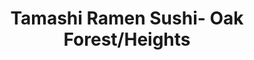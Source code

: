 ---
layout: place
title: "Tamashi Ramen Sushi- Oak Forest/Heights"
permalink: /texas/houston/tamashi-ramen-sushi-oak-forest-heights.html
stateAbbr: TX
stateName: Texas
cityName: Houston
seo:
  name: "Tamashi Ramen Sushi- Oak Forest/Heights"
  type: Restaurant
  links: null
description: "Looking for sushi in Houston, Texas? Check out Tamashi Ramen Sushi- Oak Forest/Heights for a delightful Japanese dining experience. Enjoy a variety of sushi ..."
place_id: ChIJ5wdW5NvHQIYRS2bA8406bow
photos:
  - name: >-
      places/ChIJ5wdW5NvHQIYRS2bA8406bow/photos/AeeoHcLkPa-OWlJBD-0YUhWpG24pg9qwnuUo-GljSWDr0cZsFNtkQ-yUuqoK3067JMQPutX-EqfhBsna9q39eopmjdfm35RKl9bj50nEN9Luhp9X2L843nuDHzBlf6mr4wZdlRqco07rqlH_hIwNEq89VP3b4Luv8np90dXdio1ldpYH_D583ZNHBHk0KVaK1_L9Y53rPjtYlUoZzDAQ6eW_DjeeZokr_PAR7Llw8zRxBlaFP3fcjmACaN1IKAaJOaSUGf8QxPtWppg8rnIkW3LKG_6xhoiSdV_9kFyVNenrWdvCVvxnhPunVHNAboyrx4HTGDvIwFjB1zzO67LzpqOHt4py1lqDr4li_mLlR2KLu1APX4D_5K5zeIyokMzxDZl7BG1_zsQs5tfYG6eq1AZxXgLg8_1LfDFnAOYNhEg6sLjCEFs
    widthPx: 3096
    heightPx: 4128
    authorAttributions:
      - displayName: lenny aw11
        uri: https://maps.google.com/maps/contrib/114576887252100284797
        photoUri: >-
          https://lh3.googleusercontent.com/a-/ALV-UjX-F8Apm0h2BN84PxoNn0son9FwEqkDyw3Wv1Pgl31f4Ds4JTEI=s100-p-k-no-mo
    flagContentUri: >-
      https://www.google.com/local/imagery/report/?cb_client=maps_api_places.places_api&image_key=!1e10!2sCIHM0ogKEICAgIChueahnwE&hl=en-US
    googleMapsUri: >-
      https://www.google.com/maps/place//data=!3m4!1e2!3m2!1sCIHM0ogKEICAgIChueahnwE!2e10!4m2!3m1!1s0x8640c7dbe45607e7:0x8c6e3a8df3c0664b
  - name: >-
      places/ChIJ5wdW5NvHQIYRS2bA8406bow/photos/AeeoHcJqK06hfc-bpoq5UXi9heA8W6NEzqPcYSLZHeqF-Kj4Yb3l---eBGfZr4h8HnEgtvsqBV17CJB3oQI-EixFSrhwC9MTUcZnEwg-_rlpSWbpTUKwPVTAnc2KiyM20Pgj754PtYhWMW4vnhhG2TCkdYUtHu5zUqmXtqNPEg7YAAKCT32Y-1Qa72hiqFQDkSl8ptM2uMDONCsNAbitOihTdWxNW42FnErKRRpwUtiIzGzrKPwCBd5TkDu6Efrbn4X39Gahrww7Dqg4O1U_MnPHu8tHfNu_5-xovvi6FunHkkQ3e65kJT6i8ucwUDlNpkLJALAUzzFyJJBV_ZKVzsao_VJ3Es1oaZLWtf5TEvousiSpnHQVakLn0CHiBlKvraBdF0ecedPm215TGFYcrrVV0FjB-rN0HaC_yXguY5juN_Q3Og
    widthPx: 4032
    heightPx: 3024
    authorAttributions:
      - displayName: Gregston Chu
        uri: https://maps.google.com/maps/contrib/103003656728421793416
        photoUri: >-
          https://lh3.googleusercontent.com/a-/ALV-UjVJGTM1tBipP0HeOgn0BkTLazdPhkiH6Ct2fW5IRGms-MqIKqoncg=s100-p-k-no-mo
    flagContentUri: >-
      https://www.google.com/local/imagery/report/?cb_client=maps_api_places.places_api&image_key=!1e10!2sCIHM0ogKEICAgID6-dawIA&hl=en-US
    googleMapsUri: >-
      https://www.google.com/maps/place//data=!3m4!1e2!3m2!1sCIHM0ogKEICAgID6-dawIA!2e10!4m2!3m1!1s0x8640c7dbe45607e7:0x8c6e3a8df3c0664b
  - name: >-
      places/ChIJ5wdW5NvHQIYRS2bA8406bow/photos/AeeoHcL7PPlLp3xHi8iz4CouslUIQ5lnCqk-5_VknufFlCxW9mPkCvGKRIWRjZDPT17j-4Sbp0pywmun3CcZaL3CwvXuS-1Xddj3zHs08x1uSOCZ1gcWVmkGDY2arOQxvxN_13xyYwMzd-WJxNLa7XaXd5vmdbrO87C5r3LBszhggEltP1-onWNJxxMAz1nx_Cljj2YwGg49mb8vW1WpTQfsXevCDiDorUz39Zz4OlONuf-vwejv-WQZd3uzJH_EkZlTet5N2dSKB81imTBVynV8B70gkSJn8OqFKGpKsY75GD2X1lff6VPRPfa4HMo85PKwtGQKEV607Ch-N5S8M-iPRkrvsrqwpVGjWRaG4T-FlSw4F0bsOqiT4Ys7rUU6fgfPsNzbOqfiMgYnkGRlXEc0TRT6t5orXAIj2IV8XPuGkHDO6BM
    widthPx: 3600
    heightPx: 4800
    authorAttributions:
      - displayName: Caroline Hallmark
        uri: https://maps.google.com/maps/contrib/109527182909051061024
        photoUri: >-
          https://lh3.googleusercontent.com/a-/ALV-UjWbLGRzcOsjkOpVSn0U-xpn68NT_AcRR8NKSPU2AwtopTWxuZTYoA=s100-p-k-no-mo
    flagContentUri: >-
      https://www.google.com/local/imagery/report/?cb_client=maps_api_places.places_api&image_key=!1e10!2sCIHM0ogKEICAgMCIipbE0gE&hl=en-US
    googleMapsUri: >-
      https://www.google.com/maps/place//data=!3m4!1e2!3m2!1sCIHM0ogKEICAgMCIipbE0gE!2e10!4m2!3m1!1s0x8640c7dbe45607e7:0x8c6e3a8df3c0664b
  - name: >-
      places/ChIJ5wdW5NvHQIYRS2bA8406bow/photos/AeeoHcJ3lX9ic1LwcRZ8zHtsSWY7hpczBun7Mdv_T9nVrsUzMXKPgD0VlyPXEnhb5MlJ2r93F3z0JHl7MT6iy9BkL1MliOEpzrXLnT9-QVZLybusr1vEJioNvE-e1rQkQstkpJFzdHgX_MNlOBxb3dg0uSnZbuNnYegMruJZXxUA7IIlWehQM_l-u5X8sBsqF0RuMcXXRiGAS-m5BmAE4nzHA3N10GIk0szXwUMx4sGj7BbQJM-O7wEeAGqTcbsoYlt0IDiluYwzFhPQq297QKdwCujovb3wrbAXCJO4hwuGpW-gFIDV3g3xH4G7neYsPgAxmfMApOJw2OFKkpucFPNk5kSYAl9NxpLN-tmXHskXsmkTNMQHjm9nivmXC1VVEo6am8nH8fvxFdFJFxZwktB-1kegQ3O7dXaAUCEtyfmBfu4
    widthPx: 4000
    heightPx: 2252
    authorAttributions:
      - displayName: Katie M
        uri: https://maps.google.com/maps/contrib/101134179610313128287
        photoUri: >-
          https://lh3.googleusercontent.com/a-/ALV-UjW9SR8ycft5303zM9973wYvgGNrhXXdT7lNj1ZeIALiQ_wUyZTF1g=s100-p-k-no-mo
    flagContentUri: >-
      https://www.google.com/local/imagery/report/?cb_client=maps_api_places.places_api&image_key=!1e10!2sCIHM0ogKEICAgIDblbPIdA&hl=en-US
    googleMapsUri: >-
      https://www.google.com/maps/place//data=!3m4!1e2!3m2!1sCIHM0ogKEICAgIDblbPIdA!2e10!4m2!3m1!1s0x8640c7dbe45607e7:0x8c6e3a8df3c0664b
  - name: >-
      places/ChIJ5wdW5NvHQIYRS2bA8406bow/photos/AeeoHcKFU3Sbc6noVeTDoVfAmMf9EiVNxCvJrAnYcJmSFe-V41GE-mhjBjLq5Q_buCVC04A06zrF-qDrhOdnwiU-SoVUGhEpqIcZQkP7Axszz1hPmbaI-HpIyGV1I5jjFB-Oc1sAPEl6ye_jpaAepvYSsQIzigf6dZSJ7M2DnZHHkBfJfcZ_YJENOLsSXJm9ElEcmP1oqsScxIfgab8EavB9TwPfGdLw1OQIjRkCB8IGXwFodhBoa9ToGDyJ8g_sGFwQL219vo8iP5lz1D_6ZAOBIc2We67l6_bwYL1i1VC4eKc5Ge9Pq2WAQs1jZabetdlBjdl9Ks1m5-EVu33L-LvgTdF_-VBWp6CN9rT-a-W0ZSQuO113wcX_xH5u1Qta81l855MsMX6D8jqmcfEgKH9rdewYbuzB97khNeIsH_iy6SOfdAk
    widthPx: 3024
    heightPx: 4032
    authorAttributions:
      - displayName: Caroline Hallmark
        uri: https://maps.google.com/maps/contrib/109527182909051061024
        photoUri: >-
          https://lh3.googleusercontent.com/a-/ALV-UjWbLGRzcOsjkOpVSn0U-xpn68NT_AcRR8NKSPU2AwtopTWxuZTYoA=s100-p-k-no-mo
    flagContentUri: >-
      https://www.google.com/local/imagery/report/?cb_client=maps_api_places.places_api&image_key=!1e10!2sCIHM0ogKEICAgMCIipbEsgE&hl=en-US
    googleMapsUri: >-
      https://www.google.com/maps/place//data=!3m4!1e2!3m2!1sCIHM0ogKEICAgMCIipbEsgE!2e10!4m2!3m1!1s0x8640c7dbe45607e7:0x8c6e3a8df3c0664b
  - name: >-
      places/ChIJ5wdW5NvHQIYRS2bA8406bow/photos/AeeoHcJwdDs7jIpvJe6vUdpyrTJAKUG2Yd6bwEBDFVNwutULoGcKZmz9XU-2YYMLfWK_qiylPv6GKwnF1yd1zf1p3g8tXF_0kijcHQZlIS6JmA08FqL5i3R1lOKI_clvFD2Gw3QdCPuWIJSqTgVBYLU6ycgHq5j1VtRBnPi03GZv2krA1AwUUvrql8hhZCnhnaXYCzRRaZyoLZD2JB-xI3lBywdshmqlKkRmFjhVut5uVi0LSjVjDGFhHYiRVlRxSetBz8p8XN5EnGIs78S2ASA-gM4fF9Gg2pmBZeYnpELmjo2uw0olHYCsPbAkmXQJPjZxTHchn3XZTDgPTw5DjfW5HFA6XeKEmiuripUhkc9mLGbKgCSSnG6qA5xwMT8-FrgLNyUc6Y68qZvR-hfVncUeyJp3ri3IgJnS-PXR86u_2zg
    widthPx: 4032
    heightPx: 2268
    authorAttributions:
      - displayName: Cat G
        uri: https://maps.google.com/maps/contrib/115375061156031518106
        photoUri: >-
          https://lh3.googleusercontent.com/a-/ALV-UjUr8ieFjwyQZtv5wgr66E179O862EviGcoj0qYbJbL_G4_qZOG6=s100-p-k-no-mo
    flagContentUri: >-
      https://www.google.com/local/imagery/report/?cb_client=maps_api_places.places_api&image_key=!1e10!2sCIHM0ogKEICAgIDx9qfuaQ&hl=en-US
    googleMapsUri: >-
      https://www.google.com/maps/place//data=!3m4!1e2!3m2!1sCIHM0ogKEICAgIDx9qfuaQ!2e10!4m2!3m1!1s0x8640c7dbe45607e7:0x8c6e3a8df3c0664b
  - name: >-
      places/ChIJ5wdW5NvHQIYRS2bA8406bow/photos/AeeoHcI9tbpNqGre23zOc8wg79BXD2Uplk3kxOwMKBVNUN2FZ0rjRFBfadcX3a6wEDfBte5dsH28qaiSeLHODwt49jSikVqR9c71DWR5aHUYYva0Oipkf8fJvQjHSE2nn_qswfoYS7KOZujND3yhPRfjEX7n70CZSujb4KUMUtagQ-Pli_mkohqAEWlsSn7Hoe96T9IdAH_fth6fSe22rzcm0gFg7pkgemajvXwAS0zTMvpQKdccJsa465BSf2I0EBCiE4_uybC1E-irgRB2gLqRxfsEq3-bBpQ7ZTE9D1jg3wwdsCW13CF_IXo5Y9TqeTBHbIrPllJi92mkBXYkzujguIBDaj7-Rk1iNYtiCjMOCatwYLX_pIaJ9WaNjfRiMrl322LKAawUjEgo8XuNzHAc5qnBCy3Pm41znuEYmKdJ3i3dPQ
    widthPx: 4000
    heightPx: 3000
    authorAttributions:
      - displayName: Rick
        uri: https://maps.google.com/maps/contrib/114473017616955385042
        photoUri: >-
          https://lh3.googleusercontent.com/a-/ALV-UjV9K_68C3n1Yy-gTO2WkQEd9m1MWfsguttoZpfp_Ww2PXIpVnmg=s100-p-k-no-mo
    flagContentUri: >-
      https://www.google.com/local/imagery/report/?cb_client=maps_api_places.places_api&image_key=!1e10!2sCIHM0ogKEICAgIDuk_PGDA&hl=en-US
    googleMapsUri: >-
      https://www.google.com/maps/place//data=!3m4!1e2!3m2!1sCIHM0ogKEICAgIDuk_PGDA!2e10!4m2!3m1!1s0x8640c7dbe45607e7:0x8c6e3a8df3c0664b
  - name: >-
      places/ChIJ5wdW5NvHQIYRS2bA8406bow/photos/AeeoHcLHcABiQXcrXWRnpGIyL6GEMpu-C8BsorR6xlYkOCrRloE0LymrmHPY3Dxveof5bws43zhcGdzEMZ8ucPwgvf2Y_wIGh5Kz3edvjrS9DbwIVlw__xWhGpxqzS869G_ngvoJvxpMSJSY0HwsJ3C0X_ZwX913Y59QZFExM4-UJ-ARaS9rbg5BKpQZayJeyPqG6yV_SiZUcJITRH-K01eHM-4ZeSgwv5lWU48pQ7y8094hpWH6ZsowYyXtNbee5HuMF9TgqJSuwXF9DbZl87cJ4HI5ekDiicG-DjlS2_2wFSG9KTOS_yXPF32DL6OUoLDPCe0fKKYUSFap_0dBNMcp1OXd4mOX6mfYG5yDbCeqMHy217lEiDppYjkh8w76YqE8JocE1TvtgZY8Cc5b1N1Jea3jQCNjho2pGpyZSw_d38bGyjU
    widthPx: 4160
    heightPx: 3120
    authorAttributions:
      - displayName: E. Stewart
        uri: https://maps.google.com/maps/contrib/105048544612946853015
        photoUri: >-
          https://lh3.googleusercontent.com/a-/ALV-UjU7SfeYVLsBZW3uGhv230FT7wJ0AGl-aQeXsS4z4ROH2Jzz_Y6iHw=s100-p-k-no-mo
    flagContentUri: >-
      https://www.google.com/local/imagery/report/?cb_client=maps_api_places.places_api&image_key=!1e10!2sCIHM0ogKEICAgIDqnbfC5AE&hl=en-US
    googleMapsUri: >-
      https://www.google.com/maps/place//data=!3m4!1e2!3m2!1sCIHM0ogKEICAgIDqnbfC5AE!2e10!4m2!3m1!1s0x8640c7dbe45607e7:0x8c6e3a8df3c0664b
  - name: >-
      places/ChIJ5wdW5NvHQIYRS2bA8406bow/photos/AeeoHcI8_Sj-HqM45uGwzia3EARKt9J_SBlm760ivr8H9d2_NJPcll4rwmNJITIrMyIMIpclS6Z3IIsPReym2WdErjLASwFZBd6j01fA9CVa81KWenHiI0fLOeRMZ7mLBCzbBSD3_6lu1H0AsXRMabJb_22EQ2H8rp1FM3ldUc_cE4jdO7wGuZXlGFOtT7wZlXvl9cDMwdi7tzHmk6CZPrRK3taxi1-jc57y5SN-gzxwhXuFwIaNcVwUbEmZ_JZLzdG9QWYoQy39KIpwsAEtwABWDbEFL-4XlFyeSgx5sCl5hddasVqrzZIcBV7-CkljstqjDQE2SmmNncomlwMm-9Po6Z9gDelxft2EktfiRH7jhgx6kYfUXTgTaNPFu33ZM6n6vnMni_hlmvGfYCbAUSxCQNPg9arT7QiWq_kVpQ
    widthPx: 4000
    heightPx: 3000
    authorAttributions:
      - displayName: Rick
        uri: https://maps.google.com/maps/contrib/114473017616955385042
        photoUri: >-
          https://lh3.googleusercontent.com/a-/ALV-UjV9K_68C3n1Yy-gTO2WkQEd9m1MWfsguttoZpfp_Ww2PXIpVnmg=s100-p-k-no-mo
    flagContentUri: >-
      https://www.google.com/local/imagery/report/?cb_client=maps_api_places.places_api&image_key=!1e10!2sCIHM0ogKEICAgIDuk6OyzAE&hl=en-US
    googleMapsUri: >-
      https://www.google.com/maps/place//data=!3m4!1e2!3m2!1sCIHM0ogKEICAgIDuk6OyzAE!2e10!4m2!3m1!1s0x8640c7dbe45607e7:0x8c6e3a8df3c0664b
  - name: >-
      places/ChIJ5wdW5NvHQIYRS2bA8406bow/photos/AeeoHcJJHvBgOR7Y0QG4gVtMsOEVd15M9HpnpmccB9rdr6vSW9LYEanPP8BDigPxOuAsHynW0xZh7dhEQrqxIwRYJ4GRN0APuyqlQYA3JXvNCzH1sp98HP5A_291OeO9oBnIh0zXjpjP-J3NBH97RudPm9xQZ-JqMFjt6ML-9TNAMBpbNe3Gw3K5h7e9K856oe-VS_e0ccH15Db2Qa8RTPFGePeFfGvrPJOhxjhLkG0Sb1CTmbBxkkQIfDCWIFSYYzL0HRqllAJc-zzXzixI8rd1SSlbx-dXyunKivhkL0HtYQtCAA6SW6yUji-ESR0ZXe-GAJjBHCpHhZ7FCJe4hP3NVtnnfec8IP_SL5wAeRkdcAEyJ55_PbxucfDfnnJ9eQAJ_NM9bi60mVnvKfrKNX8pD3KGQE0yK4WdakwlNykGBho9eQ
    widthPx: 1170
    heightPx: 634
    authorAttributions:
      - displayName: Berenice Castro
        uri: https://maps.google.com/maps/contrib/118141360856573135175
        photoUri: >-
          https://lh3.googleusercontent.com/a-/ALV-UjV4U98U6ewZjgKksGc8EPMA5Sa3cN6NeZY390yXAVYrV3hAmwg=s100-p-k-no-mo
    flagContentUri: >-
      https://www.google.com/local/imagery/report/?cb_client=maps_api_places.places_api&image_key=!1e10!2sCIHM0ogKEICAgMCg-NjKHQ&hl=en-US
    googleMapsUri: >-
      https://www.google.com/maps/place//data=!3m4!1e2!3m2!1sCIHM0ogKEICAgMCg-NjKHQ!2e10!4m2!3m1!1s0x8640c7dbe45607e7:0x8c6e3a8df3c0664b
address: 1214 W 43rd St Ste 500, Houston, TX 77018, USA
street: 1214 W 43rd St Ste 500
city: Houston
state: TX
zip: '77018'
country: USA
neighborhood: Central Northwest
latitude: '29.829224'
longitude: '-95.430819'
accessibility_options:
  wheelchairAccessibleParking: true
  wheelchairAccessibleEntrance: true
  wheelchairAccessibleRestroom: true
  wheelchairAccessibleSeating: true
business_status: OPERATIONAL
name: Tamashi Ramen Sushi- Oak Forest/Heights
google_maps_links:
  directionsUri: >-
    https://www.google.com/maps/dir//''/data=!4m7!4m6!1m1!4e2!1m2!1m1!1s0x8640c7dbe45607e7:0x8c6e3a8df3c0664b!3e0
  placeUri: https://maps.google.com/?cid=10119089794102355531
  writeAReviewUri: >-
    https://www.google.com/maps/place//data=!4m3!3m2!1s0x8640c7dbe45607e7:0x8c6e3a8df3c0664b!12e1
  reviewsUri: >-
    https://www.google.com/maps/place//data=!4m4!3m3!1s0x8640c7dbe45607e7:0x8c6e3a8df3c0664b!9m1!1b1
  photosUri: >-
    https://www.google.com/maps/place//data=!4m3!3m2!1s0x8640c7dbe45607e7:0x8c6e3a8df3c0664b!10e5
primary_type: Japanese Restaurant
opening_hours:
  regular: null
  current: null
secondary_opening_hours:
  regular:
    weekdayDescriptions: null
    type: null
  current:
    weekdayDescriptions: null
    type: null
phone: null
price_level: null
price_range: null
rating: null
rating_count: 0
website: null
reviews: null
parking_options: null
payment_options: null
allow_dogs: null
curbside_pickup: null
delivery: null
dine_in: null
good_for_children: null
good_for_groups: null
good_for_sports: null
live_music: null
menu_for_children: null
outdoor_seating: null
reservable: null
restroom: null
serves_beer: null
serves_breakfast: null
serves_brunch: null
serves_cocktails: null
serves_coffee: null
serves_dinner: null
serves_dessert: null
serves_lunch: null
serves_vegetarian_food: null
serves_wine: null
takeout: null
summary: null

---